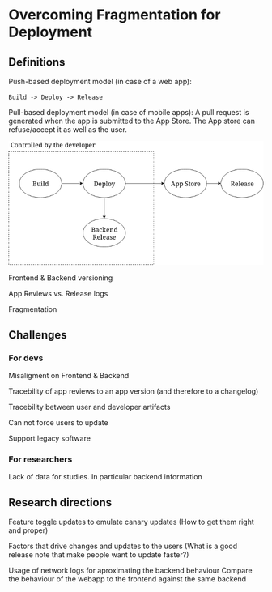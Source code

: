 # Overcoming Fragmentation for Deployment

## Definitions

Push-based deployment model (in case of a web app):
```
Build -> Deploy -> Release
```

Pull-based deployment model (in case of mobile apps): A pull request is generated when the app is submitted to the App Store. The App store can refuse/accept it as well as the user.

![Overview](block-diagram.png)

Frontend & Backend versioning

App Reviews vs. Release logs

Fragmentation

## Challenges

### For devs
Misaligment on Frontend & Backend

Tracebility of app reviews to an app version (and therefore to a changelog)

Tracebility between user and developer artifacts

Can not force users to update

Support legacy software

### For researchers
Lack of data for studies. In particular backend information

## Research directions

Feature toggle updates to emulate canary updates (How to get them right and proper)

Factors that drive changes and updates to the users
  (What is a good release note that make people want to update faster?)
  
Usage of network logs for aproximating the backend behaviour
Compare the behaviour of the webapp to the frontend against the same backend
